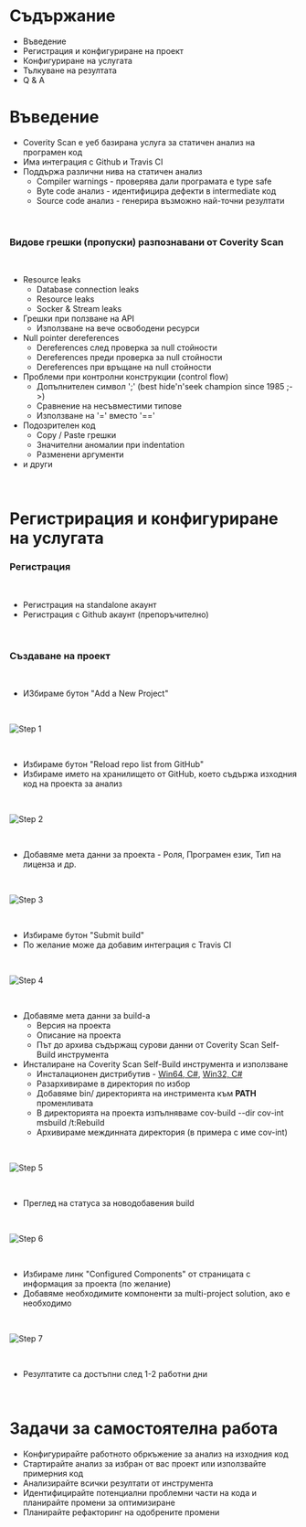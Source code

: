 # Съдържание

- Въведение
- Регистрация и конфигуриране на проект
- Конфигуриране на услугата
- Тълкуване на резултата
- Q & A

# Въведение

- Coverity Scan e уеб базирана услуга за статичен анализ на програмен код
- Има интеграция с Github и Travis CI
- Поддържа различни нива на статичен анализ
    - Compiler warnings - проверява дали програмата е type safe
    - Byte code анализ - идентифицира дефекти в intermediate код
    - Source code анализ - генерира възможно най-точни резултати

<br>

### Видове грешки (пропуски) разпознавани от Coverity Scan

<br>

- Resource leaks 
    - Database connection leaks
    - Resource leaks
    - Socker & Stream leaks
- Грешки при ползване на API 
    - Използване на вече освободени ресурси
- Null pointer dereferences
    - Dereferences след проверка за null стойности
    - Dereferences преди проверка за null стойности
    - Dereferences при връщане на null стойности
- Проблеми при контролни конструкции (control flow)
    - Допълнителен символ ';' (best hide'n'seek champion since 1985 ;->)
    - Сравнение на несъвместими типове
    - Използване на '=' вместо '=='
- Подозрителен код
    - Copy / Paste грешки
    - Значителни аномалии при indentation
    - Разменени аргументи
- и други

<br>

# Регистрирация и конфигуриране на услугата

### Регистрация

<br>

- Регистрация на standalone акаунт
- Регистрация с Github акаунт (препоръчително)

<br>

### Създаване на проект

<br>

- ИЗбираме бутон "Add a New Project"

<br>

![Step 1](images/step1.png)

<br>

- Избираме бутон "Reload repo list from GitHub"
- Избираме името на хранилището от GitHub, което съдържа изходния код на проекта за анализ 

<br>

![Step 2](images/step2.png)

<br>

- Добавяме мета данни за проекта - Роля, Програмен език, Тип на лиценза и др.

<br>

![Step 3](images/step3.png) 

<br>

- Избираме бутон "Submit build"
- По желание може да добавим интеграция с Travis CI 

<br>

![Step 4](images/step4.png)

<br>

- Добавяме мета данни за build-а
    - Версия на проекта
    - Описание на проекта
    - Път до архива съдържащ сурови данни от Coverity Scan Self-Build инструмента
- Инсталиране на Coverity Scan Self-Build инструмента и използване
    - Инсталационен дистрибутив - [Win64, C#](https://scan.coverity.com/download/csharp/win64), [Win32, C#](https://scan.coverity.com/download/csharp/win32)
    - Разархивираме в директория по избор
    - Добавяме bin/ директорията на инстримента към **PATH** променливата
    - В директорията на проекта изпълняваме cov-build --dir cov-int msbuild /t:Rebuild
    - Архивираме междинната директория (в примера с име cov-int)

<br>

![Step 5](images/step5.png)

<br>

- Преглед на статуса за новодобавения build

<br>

![Step 6](images/step6.png)

<br>

- Избираме линк "Configured Components" от страницата с информация за проекта (по желание)
- Добавяме необходимите компоненти за multi-project solution, ако е необходимо

<br>

![Step 7](images/step7.png)

<br>

- Резултатите са достъпни след 1-2 работни дни

<br>

# Задачи за самостоятелна работа

- Конфигурирайте работното обркъжение за анализ на изходния код
- Стартирайте анализ за избран от вас проект или използвайте примерния код
- Анализирайте всички резултати от инструмента 
- Идентифицирайте потенциални проблемни части на кода и планирайте промени за оптимизиране
- Планирайте рефакторинг на одобрените промени